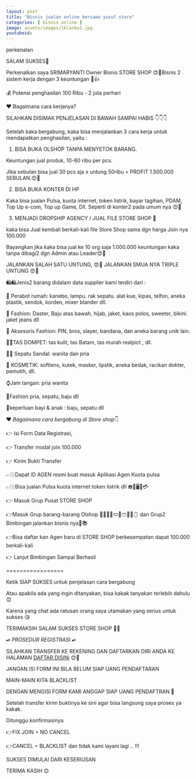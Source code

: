 ```yaml
---
layout: post
title: "Bisnis jualan online bersama yusuf store"
categories: [ bisnis online ]
image: assets/images/iklanku1.jpg
youtubeid: 
---
```


perkenalan

SALAM SUKSES🤝 

Perkenalkan saya SRIMARYANTI Owner Bisnis STORE SHOP 😍💸Bisnis 2 sistem kerja dengan 3 keuntungan 🤩👍

💰 Potensi penghasilan 100 Ribu - 2 juta perhari

❤️ Bagaimana cara kerjanya?

SILAHKAN DISIMAK PENJELASAN DI BAWAH SAMPAI HABIS 👇👇👇

Setelah kaka bergabung, kaka bisa menjalankan 3 cara kerja untuk mendapatkan penghasilan, yaitu :

1. BISA BUKA OLSHOP TANPA MENYETOK BARANG.

Keuntungan jual produk, 10-60 ribu per pcs.

Jika sebulan bisa jual 30 pcs aja x untung 50ribu = PROFIT 1.500.000 SEBULAN.😍💸

2. BISA BUKA KONTER DI HP

Kaka bisa jualan Pulsa, kuota internet, token listrik, bayar tagihan, PDAM, Top Up e-com, Top up Game, Dll. Seperti di konter2 pada umum nya 😍💸

3. MENJADI DROPSHIP AGENCY / JUAL FILE STORE SHOP 📔 

kaka bisa Jual kembali berkali-kali  file Store Shop sama dgn harga Join nya 100.000

Bayangkan jika kaka bisa jual ke 10 org saja 1.000.000 keuntungan kaka tanpa dibagi2 dgn Admin atau Leader😍💸 

JALANKAN SALAH SATU UNTUNG, 😍💸 JALANKAN SMUA NYA TRIPLE UNTUNG 😍🤝

🛍️🛍️Jenis2 barang didalam data supplier kami terdiri dari :   

🧹 Perabot rumah: kanebo, lampu. rak sepatu. alat kue, kipas, telfon, aneka plastik, sendok, korden, mixer blander dll.  

👗 Fashion:  Daster, Baju atas bawah, hijab, jaket, kaos polos, sweeter, bikini. jaket jeans dll

👒 Aksesoris Fashion: PIN, bros, slayer, bandana, dan aneka barang unik lain. 

👜👛TAS DOMPET: tas kulit, tas Batam, tas murah realpict , dll. 

👠👟 Sepatu Sandal: wanita dan pria  

💄 KOSMETIK: softlens, kutek, masker, lipstik, aneka bedak, racikan dokter, pemutih, dll.

⌚Jam tangan: pria wanita

👔Fashion pria, sepatu, baju dll

🧸keperluan bayi & anak : baju, sepatu dll

❤️ *_Bagaimana cara bergabung di Store shop_*👇

👉 Isi Form Data Registrasi, 

👉 Transfer modal join 100.000

👉 Kirim Bukti Transfer

👉🏼Dapat ID AGEN resmi buat masuk Aplikasi Agen Kuota pulsa

👉🏼Bisa jualan Pulsa kuota internet token listrik dll ☎️📲🖥️📡💳

👉 Masuk Grup Pusat STORE SHOP

👉Masuk Grup barang-barang Olshop 👗👙👚👕🩲👖🩳🥻👘🩱 dan Grup2 Bimbingan jalankan bisnis nya📒📚

👉Bisa daftar kan Agen baru di STORE SHOP berkesempatan dapat 100.000 berkali-kali

👉 Lanjut Bimbingan Sampai Berhasil

=================

Ketik SIAP SUKSES untuk penjelasan cara bergabung

Atau apabila ada yang ingin ditanyakan, bisa kakak tanyakan terlebih dahulu 😊

Karena yang chat ada ratusan orang saya utamakan yang serius untuk sukses 😘

 TERIMAKSIH SALAM SUKSES STORE SHOP 🙏😊

⏯ *PROSEDUR REGISTRASI* ⏯

SILAHKAN TRANSFER KE REKENING DAN DAFTARKAN DIRI ANDA KE HALAMAN <a href="https://wa.me/6287764241047" target="_blank">DAFTAR DISINi</a> 😊🙏

JANGAN ISI FORM INI BILA BELUM SIAP UANG PENDAFTARAN

MAIN-MAIN KITA BLACKLIST

DENGAN MENGISI FORM KAMI ANGGAP SIAP UANG PENDAFTRAN 🙏

Setelah transfer kirim buktinya ke sini agar bisa langsung saya proses ya kakak.

Ditunggu konfirmasinya

👉FIX JOIN = NO CANCEL

👉CANCEL = BLACKLIST dan tidak kami layani lagi .. !!!


SUKSES DIMULAI DARI KESERIUSAN

TERIMA KASIH 😊
